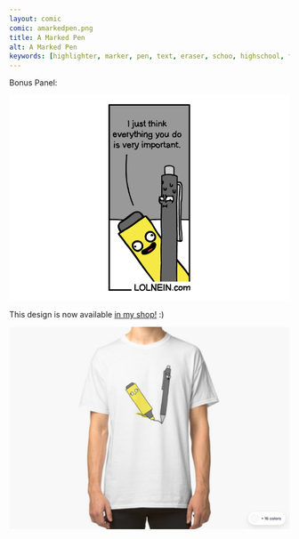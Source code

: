 ```yaml
---
layout: comic
comic: amarkedpen.png
title: A Marked Pen
alt: A Marked Pen
keywords: [highlighter, marker, pen, text, eraser, schoo, highschool, finals, exams]
---
```


Bonus Panel:

![A Marked Pen Bonus Panel](/images/amarkedpen_bonus.png)

This design is now available [in my shop!](https://www.redbubble.com/shop/Lolnein) :)

[![A Marked Pen Shirt](/images/amarkedpen_shirt.png)](https://www.redbubble.com/shop/Lolnein)